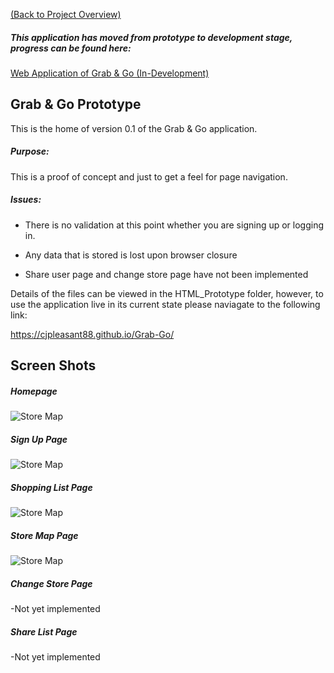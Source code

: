 [(Back to Project Overview)](https://github.com/cjpleasant88/Grab-Go)

<h5>This application has moved from prototype to development stage, progress can be found here:</h5>

[Web Application of Grab & Go (In-Development)](https://github.com/cjpleasant88/Grab-Go/tree/master/GrabAndGo)

## Grab & Go Prototype

This is the home of version 0.1 of the Grab & Go application.

##### Purpose:

This is a proof of concept and just to get a feel for page navigation.

##### Issues:

- There is no validation at this point whether you are signing up or logging in.

- Any data that is stored is lost upon browser closure
- Share user page and change store page have not been implemented



Details of the files can be viewed in the HTML_Prototype folder, however, to use the application live in its current state please naviagate to the following link:

https://cjpleasant88.github.io/Grab-Go/


## Screen Shots

##### Homepage

![Store Map](https://github.com/cjpleasant88/Grab-Go/blob/master/docs/HTML_Prototype/HomePage.JPG)

##### Sign Up Page

![Store Map](https://github.com/cjpleasant88/Grab-Go/blob/master/docs/HTML_Prototype/SignUpPage.JPG)

##### Shopping List Page

![Store Map](https://github.com/cjpleasant88/Grab-Go/blob/master/docs/HTML_Prototype/ShoppingListPage.JPG)

##### Store Map Page

![Store Map](https://github.com/cjpleasant88/Grab-Go/blob/master/docs/HTML_Prototype/StoreMapPage.JPG)

##### Change Store Page

-Not yet implemented

##### Share List Page

-Not yet implemented
